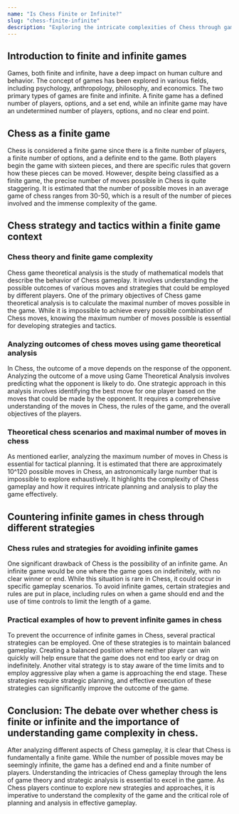 ```yaml
---
name: "Is Chess Finite or Infinite?"
slug: "chess-finite-infinite"
description: "Exploring the intricate complexities of Chess through game theory and strategic analysis."
---
```


## Introduction to finite and infinite games

Games, both finite and infinite, have a deep impact on human culture and behavior. The concept of games has been explored in various fields, including psychology, anthropology, philosophy, and economics. The two primary types of games are finite and infinite. A finite game has a defined number of players, options, and a set end, while an infinite game may have an undetermined number of players, options, and no clear end point.

## Chess as a finite game

Chess is considered a finite game since there is a finite number of players, a finite number of options, and a definite end to the game. Both players begin the game with sixteen pieces, and there are specific rules that govern how these pieces can be moved. However, despite being classified as a finite game, the precise number of moves possible in Chess is quite staggering. It is estimated that the number of possible moves in an average game of chess ranges from 30-50, which is a result of the number of pieces involved and the immense complexity of the game.

## Chess strategy and tactics within a finite game context

### Chess theory and finite game complexity

Chess game theoretical analysis is the study of mathematical models that describe the behavior of Chess gameplay. It involves understanding the possible outcomes of various moves and strategies that could be employed by different players. One of the primary objectives of Chess game theoretical analysis is to calculate the maximal number of moves possible in the game. While it is impossible to achieve every possible combination of Chess moves, knowing the maximum number of moves possible is essential for developing strategies and tactics.

### Analyzing outcomes of chess moves using game theoretical analysis

In Chess, the outcome of a move depends on the response of the opponent. Analyzing the outcome of a move using Game Theoretical Analysis involves predicting what the opponent is likely to do. One strategic approach in this analysis involves identifying the best move for one player based on the moves that could be made by the opponent. It requires a comprehensive understanding of the moves in Chess, the rules of the game, and the overall objectives of the players.

### Theoretical chess scenarios and maximal number of moves in chess

As mentioned earlier, analyzing the maximum number of moves in Chess is essential for tactical planning. It is estimated that there are approximately 10^120 possible moves in Chess, an astronomically large number that is impossible to explore exhaustively. It highlights the complexity of Chess gameplay and how it requires intricate planning and analysis to play the game effectively.

## Countering infinite games in chess through different strategies

### Chess rules and strategies for avoiding infinite games

One significant drawback of Chess is the possibility of an infinite game. An infinite game would be one where the game goes on indefinitely, with no clear winner or end. While this situation is rare in Chess, it could occur in specific gameplay scenarios. To avoid infinite games, certain strategies and rules are put in place, including rules on when a game should end and the use of time controls to limit the length of a game.

### Practical examples of how to prevent infinite games in chess

To prevent the occurrence of infinite games in Chess, several practical strategies can be employed. One of these strategies is to maintain balanced gameplay. Creating a balanced position where neither player can win quickly will help ensure that the game does not end too early or drag on indefinitely. Another vital strategy is to stay aware of the time limits and to employ aggressive play when a game is approaching the end stage. These strategies require strategic planning, and effective execution of these strategies can significantly improve the outcome of the game.

## Conclusion: The debate over whether chess is finite or infinite and the importance of understanding game complexity in chess.

After analyzing different aspects of Chess gameplay, it is clear that Chess is fundamentally a finite game. While the number of possible moves may be seemingly infinite, the game has a defined end and a finite number of players. Understanding the intricacies of Chess gameplay through the lens of game theory and strategic analysis is essential to excel in the game. As Chess players continue to explore new strategies and approaches, it is imperative to understand the complexity of the game and the critical role of planning and analysis in effective gameplay.